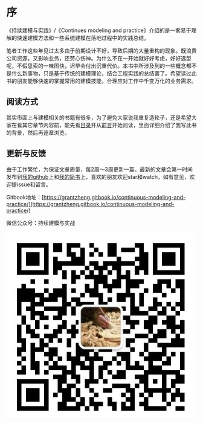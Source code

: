 # 序

《持续建模与实践》/《Continues modeling and practice》介绍的是一套易于理解的快速建模方法和一些系统建模在落地过程中的实践总结。

笔者工作这些年见过太多由于前期设计不好，导致后期的大量重构的现象。既浪费公司资源，又影响业务，还劳心伤神。为什么不在一开始就好好考虑，好好选型呢，不假思索的一味图快，迟早会付出沉重代价。本书中所涉及到的一些概念都不是什么新事物，只是基于传统的建模理论，结合工程实践的总结罢了。希望读过此书的朋友能够快速的掌握常用的建模技能，合理应对工作中千变万化的业务需求。

## 阅读方式

其实市面上与建模相关的书籍有很多，为了避免大家说我重复造轮子，还是希望大家在看其它章节内容前，能先看[目录](SUMMARY.md)并从[前言](qian-yan.md)开始阅读，里面详细介绍了我写此书的背景，然后再逐章浏览。

## 更新与反馈

由于工作繁忙，为保证文章质量，每2周～3周更新一篇。最新的文章会第一时间发布到[我的github](https://github.com/GrantZheng/Continuous-modeling-and-practice)上和[我的简书](https://www.jianshu.com/nb/38489958)上，喜欢的朋友欢迎star和watch，如有意见，欢迎提issue和留言。

Gitbook地址：[https://grantzheng.gitbook.io/continuous-modeling-and-practice/](https://grantzheng.gitbook.io/continuous-modeling-and-practice/)

&#x20;                                                        微信公众号：持续建模与实战

![](<.gitbook/assets/image (23).png>)







